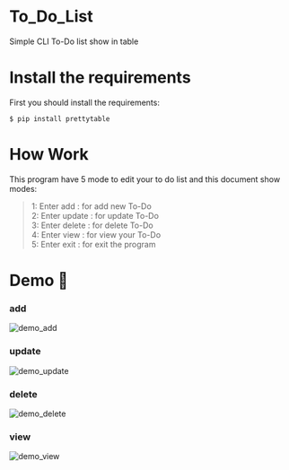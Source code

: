# To_Do_List
Simple CLI To-Do list show in table 
# Install the requirements
First you should install the requirements:
```
$ pip install prettytable
```
# How Work  
This program have 5 mode to edit your to do list and this document show modes:     
> 1: Enter add : for add new To-Do    
> 2: Enter update : for update To-Do  
> 3: Enter delete : for delete To-Do  
> 4: Enter view : for view your To-Do  
> 5: Enter exit : for exit the program  

# Demo 🎉
### add
![demo_add](https://user-images.githubusercontent.com/77124662/132337671-a83c8c9f-c447-4b46-877d-aaac6eff7825.PNG)
### update
![demo_update](https://user-images.githubusercontent.com/77124662/132337693-cf07e890-bec3-4527-9487-1d94f39072da.PNG)
### delete
![demo_delete](https://user-images.githubusercontent.com/77124662/132337707-6bfc12e8-566f-44c4-8a13-ed1b0467b132.PNG)
### view
![demo_view](https://user-images.githubusercontent.com/77124662/132337717-26e2d7ed-8755-4482-a32c-e431160cec31.PNG)
